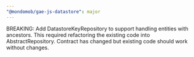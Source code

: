 ```yaml
---
"@mondomob/gae-js-datastore": major
---
```


BREAKING: Add DatastoreKeyRepository to support handling entities with ancestors. This required refactoring the existing code into AbstractRepository. Contract has changed but existing code should work without changes.
